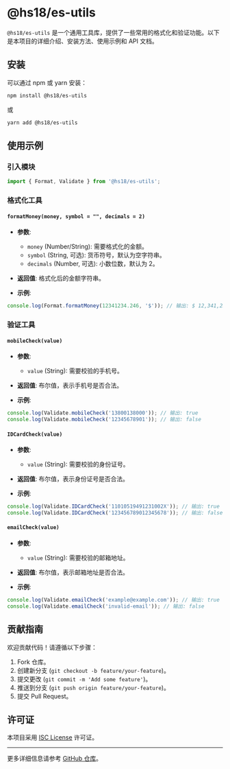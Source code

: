 # @hs18/es-utils

`@hs18/es-utils` 是一个通用工具库，提供了一些常用的格式化和验证功能。以下是本项目的详细介绍、安装方法、使用示例和 API 文档。

## 安装

可以通过 npm 或 yarn 安装：

```bash
npm install @hs18/es-utils
```

或

```bash
yarn add @hs18/es-utils
```

## 使用示例

### 引入模块

```javascript
import { Format, Validate } from '@hs18/es-utils';
```

### 格式化工具

#### `formatMoney(money, symbol = "", decimals = 2)`

- **参数**:
  - `money` (Number/String): 需要格式化的金额。
  - `symbol` (String, 可选): 货币符号，默认为空字符串。
  - `decimals` (Number, 可选): 小数位数，默认为 2。
  
- **返回值**: 格式化后的金额字符串。

- **示例**:

```javascript
console.log(Format.formatMoney(12341234.246, '$')); // 输出: $ 12,341,234.25
```

### 验证工具

#### `mobileCheck(value)`

- **参数**:
  - `value` (String): 需要校验的手机号。

- **返回值**: 布尔值，表示手机号是否合法。

- **示例**:

```javascript
console.log(Validate.mobileCheck('13800138000')); // 输出: true
console.log(Validate.mobileCheck('12345678901')); // 输出: false
```

#### `IDCardCheck(value)`

- **参数**:
  - `value` (String): 需要校验的身份证号。

- **返回值**: 布尔值，表示身份证号是否合法。

- **示例**:

```javascript
console.log(Validate.IDCardCheck('11010519491231002X')); // 输出: true
console.log(Validate.IDCardCheck('123456789012345678')); // 输出: false
```

#### `emailCheck(value)`

- **参数**:
  - `value` (String): 需要校验的邮箱地址。

- **返回值**: 布尔值，表示邮箱地址是否合法。

- **示例**:

```javascript
console.log(Validate.emailCheck('example@example.com')); // 输出: true
console.log(Validate.emailCheck('invalid-email')); // 输出: false
```

## 贡献指南

欢迎贡献代码！请遵循以下步骤：

1. Fork 仓库。
2. 创建新分支 (`git checkout -b feature/your-feature`)。
3. 提交更改 (`git commit -m 'Add some feature'`)。
4. 推送到分支 (`git push origin feature/your-feature`)。
5. 提交 Pull Request。

## 许可证

本项目采用 [ISC License](https://opensource.org/licenses/ISC) 许可证。

---

更多详细信息请参考 [GitHub 仓库](https://github.com/hs185556/es-utils)。
```